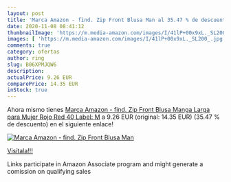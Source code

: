```yaml
---
layout: post
title: 'Marca Amazon - find. Zip Front Blusa Man al 35.47 % de descuento'
date: 2020-11-08 08:41:12
thumbnailImage: 'https://m.media-amazon.com/images/I/41lP+00x9xL._SL200_.jpg'
images: [ 'https://m.media-amazon.com/images/I/41lP+00x9xL._SL200_.jpg' ]
comments: true
category: ofertas
author: ring
slug: B06XPMJQW6
description:
actualPrice: 9.26 EUR
comparePrice: 14.35 EUR
inStock: true
---
```


Ahora mismo tienes [Marca Amazon - find. Zip Front Blusa Manga Larga para Mujer  Rojo  Red   40  Label: M](https://www.amazon.es/dp/B06XPMJQW6/?tag=tolees-21) a 9.26 EUR (original: 14.35 EUR) (35.47 %  de descuento) en el siguiente enlace!

[![Marca Amazon - find. Zip Front Blusa Man](https://m.media-amazon.com/images/I/41lP+00x9xL._SL200_.jpg)](https://www.amazon.es/dp/B06XPMJQW6/?tag=tolees-21)

[Visítala!!!](https://www.amazon.es/dp/B06XPMJQW6/?tag=tolees-21)

Links participate in Amazon Associate program and might generate a comission on qualifying sales
